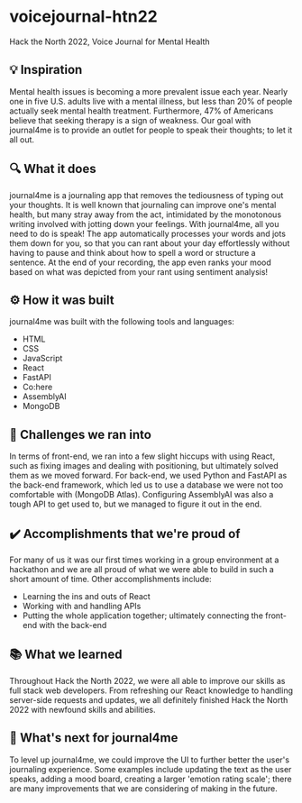 # voicejournal-htn22
Hack the North 2022, Voice Journal for Mental Health

## 💡 Inspiration
Mental health issues is becoming a more prevalent issue each year. Nearly one in five U.S. adults live with a mental illness, but less than 20% of people actually seek mental health treatment. Furthermore, 47% of Americans believe that seeking therapy is a sign of weakness. Our goal with journal4me is to provide an outlet for people to speak their thoughts; to let it all out.

## 🔍 What it does
journal4me is a journaling app that removes the tediousness of typing out your thoughts. It is well known that journaling can improve one's mental health, but many stray away from the act, intimidated by the monotonous writing involved with jotting down your feelings. With journal4me, all you need to do is speak! The app automatically processes your words and jots them down for you, so that you can rant about your day effortlessly without having to pause and think about how to spell a word or structure a sentence. At the end of your recording, the app even ranks your mood based on what was depicted from your rant using sentiment analysis!

## ⚙️ How it was built
journal4me was built with the following tools and languages:
- HTML
- CSS
- JavaScript
- React
- FastAPI
- Co:here
- AssemblyAI
- MongoDB

## 🚧 Challenges we ran into
In terms of front-end, we ran into a few slight hiccups with using React, such as fixing images and dealing with positioning, but ultimately solved them as we moved forward.
For back-end, we used Python and FastAPI as the back-end framework, which led us to use a database we were not too comfortable with (MongoDB Atlas). Configuring AssemblyAI was also a tough API to get used to, but we managed to figure it out in the end.

## ✔️ Accomplishments that we're proud of
For many of us it was our first times working in a group environment at a hackathon and we are all proud of what we were able to build in such a short amount of time. Other accomplishments include:
- Learning the ins and outs of React
- Working with and handling APIs
- Putting the whole application together; ultimately connecting the front-end with the back-end

## 📚 What we learned
Throughout Hack the North 2022, we were all able to improve our skills as full stack web developers. From refreshing our React knowledge to handling server-side requests and updates, we all definitely finished Hack the North 2022 with newfound skills and abilities.

## 🔭  What's next for journal4me
To level up journal4me, we could improve the UI to further better the user's journaling experience. Some examples include updating the text as the user speaks, adding a mood board, creating a larger 'emotion rating scale'; there are many improvements that we are considering of making in the future.